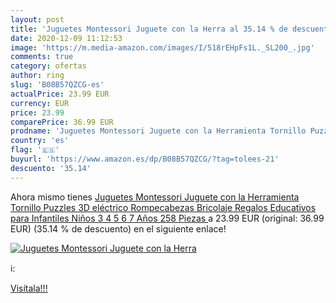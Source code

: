 ```yaml
---
layout: post
title: 'Juguetes Montessori Juguete con la Herra al 35.14 % de descuento'
date: 2020-12-09 11:12:53
image: 'https://m.media-amazon.com/images/I/518rEHpFs1L._SL200_.jpg'
comments: true
category: ofertas
author: ring
slug: 'B08B57QZCG-es'
actualPrice: 23.99 EUR
currency: EUR
price: 23.99
comparePrice: 36.99 EUR
prodname: 'Juguetes Montessori Juguete con la Herramienta Tornillo Puzzles 3D eléctrico Rompecabezas Bricolaje Regalos Educativos para Infantiles Niños 3 4 5 6 7 Años  258 Piezas '
country: 'es'
flag: '🇪🇸'
buyurl: 'https://www.amazon.es/dp/B08B57QZCG/?tag=tolees-21'
descuento: '35.14'
---
```


Ahora mismo tienes [Juguetes Montessori Juguete con la Herramienta Tornillo Puzzles 3D eléctrico Rompecabezas Bricolaje Regalos Educativos para Infantiles Niños 3 4 5 6 7 Años  258 Piezas ](https://www.amazon.es/dp/B08B57QZCG/?tag=tolees-21) a 23.99 EUR (original: 36.99 EUR) (35.14 %  de descuento) en el siguiente enlace!

[![Juguetes Montessori Juguete con la Herra](https://m.media-amazon.com/images/I/518rEHpFs1L._SL200_.jpg)](https://www.amazon.es/dp/B08B57QZCG/?tag=tolees-21)

ℹ️:


[Visítala!!!](https://www.amazon.es/dp/B08B57QZCG/?tag=tolees-21)
